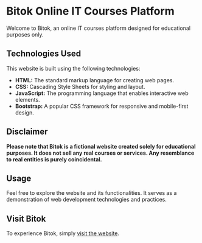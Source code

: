 # Bitok Online IT Courses Platform

Welcome to Bitok, an online IT courses platform designed for educational purposes only.

## Technologies Used

This website is built using the following technologies:

- **HTML:** The standard markup language for creating web pages.
- **CSS:** Cascading Style Sheets for styling and layout.
- **JavaScript:** The programming language that enables interactive web elements.
- **Bootstrap:** A popular CSS framework for responsive and mobile-first design.

## Disclaimer

**Please note that Bitok is a fictional website created solely for educational purposes. It does not sell any real courses or services. Any resemblance to real entities is purely coincidental.**

## Usage

Feel free to explore the website and its functionalities. It serves as a demonstration of web development technologies and practices.

## Visit Bitok

To experience Bitok, simply [visit the website](https://diasguitar.github.io/Bitok/).
